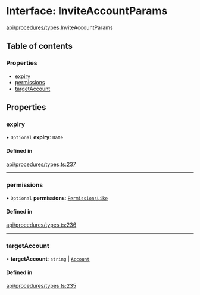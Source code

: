 # Interface: InviteAccountParams

[api/procedures/types](../wiki/api.procedures.types).InviteAccountParams

## Table of contents

### Properties

- [expiry](../wiki/api.procedures.types.InviteAccountParams#expiry)
- [permissions](../wiki/api.procedures.types.InviteAccountParams#permissions)
- [targetAccount](../wiki/api.procedures.types.InviteAccountParams#targetaccount)

## Properties

### expiry

• `Optional` **expiry**: `Date`

#### Defined in

[api/procedures/types.ts:237](https://github.com/PolymeshAssociation/polymesh-sdk/blob/07a4c5b0/src/api/procedures/types.ts#L237)

___

### permissions

• `Optional` **permissions**: [`PermissionsLike`](../wiki/types#permissionslike)

#### Defined in

[api/procedures/types.ts:236](https://github.com/PolymeshAssociation/polymesh-sdk/blob/07a4c5b0/src/api/procedures/types.ts#L236)

___

### targetAccount

• **targetAccount**: `string` \| [`Account`](../wiki/api.entities.Account.Account)

#### Defined in

[api/procedures/types.ts:235](https://github.com/PolymeshAssociation/polymesh-sdk/blob/07a4c5b0/src/api/procedures/types.ts#L235)
